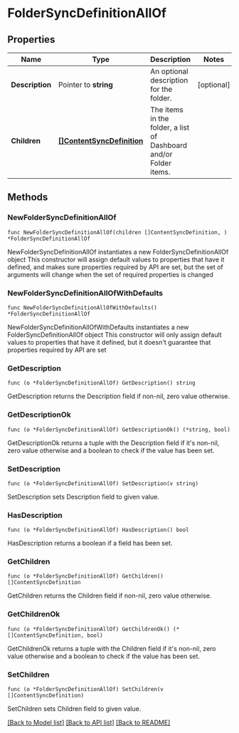 # FolderSyncDefinitionAllOf

## Properties

Name | Type | Description | Notes
------------ | ------------- | ------------- | -------------
**Description** | Pointer to **string** | An optional description for the folder. | [optional] 
**Children** | [**[]ContentSyncDefinition**](ContentSyncDefinition.md) | The items in the folder, a list of Dashboard and/or Folder items. | 

## Methods

### NewFolderSyncDefinitionAllOf

`func NewFolderSyncDefinitionAllOf(children []ContentSyncDefinition, ) *FolderSyncDefinitionAllOf`

NewFolderSyncDefinitionAllOf instantiates a new FolderSyncDefinitionAllOf object
This constructor will assign default values to properties that have it defined,
and makes sure properties required by API are set, but the set of arguments
will change when the set of required properties is changed

### NewFolderSyncDefinitionAllOfWithDefaults

`func NewFolderSyncDefinitionAllOfWithDefaults() *FolderSyncDefinitionAllOf`

NewFolderSyncDefinitionAllOfWithDefaults instantiates a new FolderSyncDefinitionAllOf object
This constructor will only assign default values to properties that have it defined,
but it doesn't guarantee that properties required by API are set

### GetDescription

`func (o *FolderSyncDefinitionAllOf) GetDescription() string`

GetDescription returns the Description field if non-nil, zero value otherwise.

### GetDescriptionOk

`func (o *FolderSyncDefinitionAllOf) GetDescriptionOk() (*string, bool)`

GetDescriptionOk returns a tuple with the Description field if it's non-nil, zero value otherwise
and a boolean to check if the value has been set.

### SetDescription

`func (o *FolderSyncDefinitionAllOf) SetDescription(v string)`

SetDescription sets Description field to given value.

### HasDescription

`func (o *FolderSyncDefinitionAllOf) HasDescription() bool`

HasDescription returns a boolean if a field has been set.

### GetChildren

`func (o *FolderSyncDefinitionAllOf) GetChildren() []ContentSyncDefinition`

GetChildren returns the Children field if non-nil, zero value otherwise.

### GetChildrenOk

`func (o *FolderSyncDefinitionAllOf) GetChildrenOk() (*[]ContentSyncDefinition, bool)`

GetChildrenOk returns a tuple with the Children field if it's non-nil, zero value otherwise
and a boolean to check if the value has been set.

### SetChildren

`func (o *FolderSyncDefinitionAllOf) SetChildren(v []ContentSyncDefinition)`

SetChildren sets Children field to given value.



[[Back to Model list]](../README.md#documentation-for-models) [[Back to API list]](../README.md#documentation-for-api-endpoints) [[Back to README]](../README.md)


